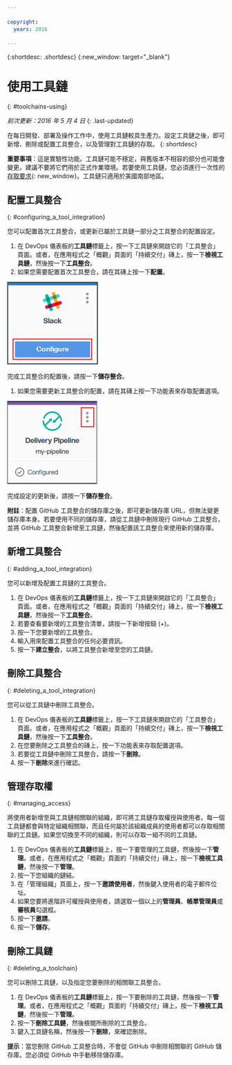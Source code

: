 ```yaml
---

copyright:
  years: 2016

---
```


{:shortdesc: .shortdesc}
{:new_window: target="_blank"}

# 使用工具鏈
{: #toolchains-using}

*前次更新：2016 年 5 月 4 日*
{: .last-updated}

在每日開發、部署及操作工作中，使用工具鏈較具生產力。設定工具鏈之後，即可新增、刪除或配置工具整合，以及管理對工具鏈的存取。
{: shortdesc}

**重要事項**：這是實驗性功能。工具鏈可能不穩定，與舊版本不相容的部分也可能會變更。建議不要將它們用於正式作業環境。若要使用工具鏈，您必須進行一次性的[存取要求](https://new-console.ng.bluemix.net/devops?cm_mmc=IBMBluemixGarageMethod-_-MethodSite-_-10-19-15::12-31-18-_-toolchains-welcome-page){: new_window}。工具鏈只適用於美國南部地區。

## 配置工具整合
{: #configuring_a_tool_integration}

您可以配置首次工具整合，或更新已屬於工具鏈一部分之工具整合的配置設定。

1. 在 DevOps 儀表板的**工具鏈**標籤上，按一下工具鏈來開啟它的「工具整合」頁面。或者，在應用程式之「概觀」頁面的「持續交付」磚上，按一下**檢視工具鏈**，然後按一下**工具整合**。
1. 如果您需要配置首次工具整合，請在其磚上按一下**配置**。

  ![「配置」按鈕](images/toolchain_tile_configure.png)

 完成工具整合的配置後，請按一下**儲存整合**。
 
1. 如果您需要更新工具整合的配置，請在其磚上按一下功能表來存取配置選項。

  ![「配置」功能表](images/toolchain_tile_menu.png)
 
 完成設定的更新後，請按一下**儲存整合**。

 **附註**：配置 GitHub 工具整合的儲存庫之後，即可更新儲存庫 URL，但無法變更儲存庫本身。若要使用不同的儲存庫，請從工具鏈中刪除現行 GitHub 工具整合，並將 GitHub 工具整合新增至工具鏈，然後配置該工具整合來使用新的儲存庫。

## 新增工具整合
{: #adding_a_tool_integration}

您可以新增及配置工具鏈的工具整合。

1. 在 DevOps 儀表板的**工具鏈**標籤上，按一下工具鏈來開啟它的「工具整合」頁面。或者，在應用程式之「概觀」頁面的「持續交付」磚上，按一下**檢視工具鏈**，然後按一下**工具整合**。
1. 若要查看要新增的工具整合清單，請按一下新增按鈕 (+)。
1. 按一下您要新增的工具整合。
1. 輸入用來配置工具整合的任何必要資訊。 
1. 按一下**建立整合**，以將工具整合新增至您的工具鏈。

## 刪除工具整合
{: #deleting_a_tool_integration}

您可以從工具鏈中刪除工具整合。 

1. 在 DevOps 儀表板的**工具鏈**標籤上，按一下工具鏈來開啟它的「工具整合」頁面。或者，在應用程式之「概觀」頁面的「持續交付」磚上，按一下**檢視工具鏈**，然後按一下**工具整合**。
1. 在您要刪除之工具整合的磚上，按一下功能表來存取配置選項。
1. 若要從工具鏈中刪除工具整合，請按一下**刪除**。
1. 按一下**刪除**來進行確認。

## 管理存取權
{: #managing_access}

將使用者新增至與工具鏈相關聯的組織，即可將工具鏈存取權授與使用者。每一個工具鏈都會與特定組織相關聯，而且任何屬於該組織成員的使用者都可以存取相關聯的工具鏈。如果您切換至不同的組織，則可以存取一組不同的工具鏈。

<!--CA: Commenting out the content on authentication for Interconnect since it applies to GitHub Enterprise. This content can be exposed again when GHE is supported for the Dedicated Beta 2.-->

<!--You have three authentication options for your Bluemix dedicated environment: LDAP, SAML, or Web ID. 

**Important:** For this beta, Web ID authentication requires additional user management on GitHub Enterprise.

If you use LDAP or SAML authentication in your Bluemix dedicated environment, when you add users to your Bluemix org and spaces, the users can log in to GitHub Enterprise by using their Bluemix ID and password, and accounts are created for them. When you add users to your Bluemix org and spaces, they are not automatically added to the GitHub Enterprise repo. Someone who has admin privileges for the repo must add them.  

If you use Web ID authentication, when you add users to your Bluemix org and spaces, a GitHub Enterprise site administrator must set up a GitHub Enterprise account for those users. Alternatively, new users can create a toolchain, in which case a GitHub Enterprise account is created for them. However, if those users want to access repos that are associated with toolchains besides their own, they must be granted access to those repos.

To add a user: -->

1. 在 DevOps 儀表板的**工具鏈**標籤上，按一下要管理的工具鏈，然後按一下**管理**。或者，在應用程式之「概觀」頁面的「持續交付」磚上，按一下**檢視工具鏈**，然後按一下**管理**。  
1. 按一下您組織的鏈結。 
1. 在「管理組織」頁面上，按一下**邀請使用者**，然後鍵入使用者的電子郵件位址。
1. 如果您要將進階許可權授與使用者，請選取一個以上的**管理員**、**帳單管理員**或**審核員**勾選框。
1. 按一下**邀請**。
1. 按一下**儲存**。

## 刪除工具鏈
{: #deleting_a_toolchain}

您可以刪除工具鏈，以及指定您要刪除的相關聯工具整合。

1. 在 DevOps 儀表板的**工具鏈**標籤上，按一下要刪除的工具鏈，然後按一下**管理**。或者，在應用程式之「概觀」頁面的「持續交付」磚上，按一下**檢視工具鏈**，然後按一下**管理**。
1. 按一下**刪除工具鏈**，然後檢閱所刪除的工具整合。
1. 鍵入工具鏈名稱，然後按一下**刪除**，來確認刪除。

 **提示**：當您刪除 GitHub 工具整合時，不會從 GitHub 中刪除相關聯的 GitHub 儲存庫。您必須從 GitHub 中手動移除儲存庫。
